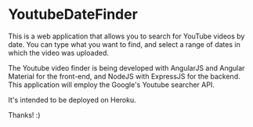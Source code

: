 # YoutubeDateFinder

This is a web application that allows you to search for YouTube videos by date. You can type what you want to find, and select a range of dates in which the video was uploaded.

The Youtube video finder is being developed with AngularJS and Angular Material for the front-end, and NodeJS with ExpressJS for the backend. This application will employ the Google's Youtube searcher API.

It's intended to be deployed on Heroku.

Thanks! :)
